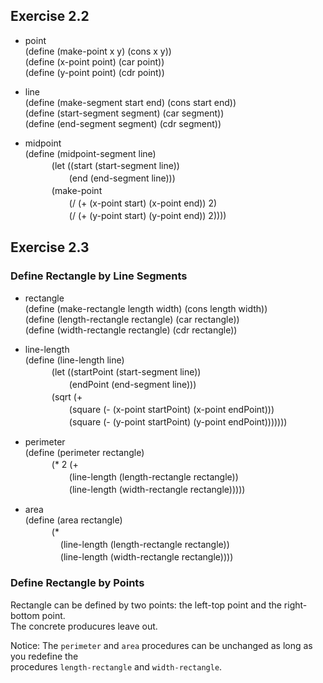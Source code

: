 ## Exercise 2.2
- point  
(define (make-point x y) (cons x y))  
(define (x-point point) (car point))  
(define (y-point point) (cdr point))  

- line  
(define (make-segment start end) (cons start end))  
(define (start-segment segment) (car segment))  
(define (end-segment segment) (cdr segment))  

- midpoint  
(define (midpoint-segment line)  
　　　(let ((start (start-segment line))   
　　　　　(end (end-segment line)))   
　　　(make-point  
　　　　　(/ (+ (x-point start) (x-point end)) 2)   
　　　　　(/ (+ (y-point start) (y-point end)) 2))))  
     
## Exercise 2.3  
### Define Rectangle by Line Segments
- rectangle  
(define (make-rectangle length width) (cons length width))  
(define (length-rectangle rectangle) (car rectangle))  
(define (width-rectangle rectangle) (cdr rectangle))  

- line-length  
(define (line-length line)  
　　　(let ((startPoint (start-segment line))  
　　　　　(endPoint (end-segment line)))  
　　　(sqrt (+  
　　　　　(square (- (x-point startPoint) (x-point endPoint)))  
　　　　　(square (- (y-point startPoint) (y-point endPoint)))))))  

- perimeter  
(define (perimeter rectangle)  
　　　(* 2 (+  
　　　　　(line-length (length-rectangle rectangle))  
　　　　　(line-length (width-rectangle rectangle)))))  

- area  
(define (area rectangle)  
　　　(*  
　　　　(line-length (length-rectangle rectangle))  
　　　　(line-length (width-rectangle rectangle))))  
    
### Define Rectangle by Points
Rectangle can be defined by two points: the left-top point and the right-bottom point.  
The concrete producures leave out.

Notice: The `perimeter` and `area` procedures can be unchanged as long as you redefine the  
procedures `length-rectangle` and `width-rectangle`.
